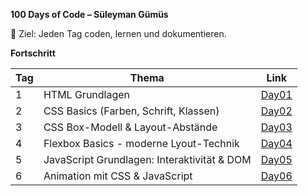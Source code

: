 **100 Days of Code – Süleyman Gümüs** 

🎯 Ziel: Jeden Tag coden, lernen und dokumentieren.

**Fortschritt**

| Tag | Thema            | Link            |
|-----|------------------|-----------------|
| 1   | HTML Grundlagen  | [Day01](./Day01)|
| 2   | CSS Basics (Farben, Schrift, Klassen) | [Day02](./Day02) |
| 3   | CSS Box-Modell & Layout-Abstände | [Day03](./Day03) |
| 4   | Flexbox Basics - moderne Lyout-Technik | [Day04](./Day04/) |
| 5   | JavaScript Grundlagen: Interaktivität & DOM | [Day05](./Day05/) |
| 6   | Animation mit CSS & JavaScript | [Day06](./Day06/) |
